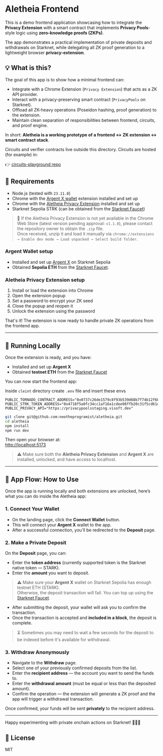 # Aletheia Frontend

This is a demo frontend application showcasing how to integrate the **Privacy Extension** with a smart contract that implements **Privacy Pools**-style logic using **zero-knowledge proofs (ZKPs)**.

The app demonstrates a practical implementation of private deposits and withdrawals on Starknet, while delegating all ZK proof generation to a lightweight browser **privacy-extension**.

## 💡 What is this?

The goal of this app is to show how a minimal frontend can:

- Integrate with a Chrome Extension (`Privacy Extension`) that acts as a ZK API provider.
- Interact with a privacy-preserving smart contract (`PrivacyPools` on Starknet).
- Offload all ZK-heavy operations (Poseidon hashing, proof generation) to the extension.
- Maintain clean separation of responsibilities between frontend, circuits, and proof engine.

In short: **Aletheia is a working prototype of a frontend ↔ ZK extension ↔ smart contract stack**.

Circuits and verifier contracts live outside this directory. Circuits are hosted (for example) in:

👉 [circuits-playground repo](https://github.com/Uacias/circuits-playground)

## 🔧 Requirements

- Node.js (tested with `23.11.0`)
- Chrome with the [Argent X wallet](https://www.argent.xyz/argent-x/) extension installed and set up
- Chrome with the [Aletheia Privacy Extension](https://chromewebstore.google.com/detail/dhillhiicoipmmpgohngknjpepmleepe?utm_source=item-share-cb) installed and set up
- Starknet Sepolia STRK (can be obtained from the [Starknet Faucet](https://starknet-faucet.vercel.app/))

> 🧪 If the Aletheia Privacy Extension is not yet available in the Chrome Web Store (latest version pending approval: `v1.1.0`), please contact the repository owner to obtain the `.zip` file.  
> Once received, unzip it and load it manually via `chrome://extensions → Enable dev mode → Load unpacked → Select build folder`.

### Argent Wallet setup

- Installed and set up [Argent X](https://www.argent.xyz/argent-x/) on Starknet Sepolia
- Obtained **Sepolia ETH** from the [Starknet Faucet](https://starknet-faucet.vercel.app/).

### Aletheia Privacy Extension setup

1. Install or load the extension into Chrome
2. Open the extension popup
3. Set a password to encrypt your ZK seed
4. Close the popup and reopen it
5. Unlock the extension using the password

That's it! The extension is now ready to handle private ZK operations from the frontend app.

---

## 🚀 Running Locally

Once the extension is ready, and you have:

- Installed and set up **Argent X**
- Obtained **testnet ETH** from the [Starknet Faucet](https://starknet-faucet.vercel.app/)

You can now start the frontend app:

Inside `cleint` directory create `.env` file and insert these envs

```
PUBLIC_TORNADO_CONTRACT_ADDRESS="0x0737c26de1579c8f93b539d68b7f74b12f68ce1fef682265e0b3ccc4cc73be39"
PUBLIC_STRK_TOKEN_ADDRESS="0x4718f5a0fc34cc1af16a1cdee98ffb20c31f5cd61d6ab07201858f4287c938d"
PUBLIC_PRIVACY_API="https://privacypoolsstaging.visoft.dev"
```

```bash
git clone git@github.com:neotheprogramist/aletheia.git
cd aletheia
npm install
npm run dev
```

Then open your browser at:  
[http://localhost:5173](http://localhost:5173)

> ⚠️ Make sure both the **Aletheia Privacy Extension** and **Argent X** are installed, unlocked, and have access to localhost.

---

## 🧭 App Flow: How to Use

Once the app is running locally and both extensions are unlocked, here’s what you can do inside the Aletheia app:

### 1. Connect Your Wallet

- On the landing page, click the **Connect Wallet** button.
- This will connect your **Argent X** wallet to the app.
- After a successful connection, you'll be redirected to the **Deposit** page.

### 2. Make a Private Deposit

On the **Deposit** page, you can:

- Enter the **token address** (currently supported token is the Starknet native token — STARK).
- Enter the **amount** you want to deposit.

> ⚠️ Make sure your **Argent X** wallet on Starknet Sepolia has enough testnet ETH (STARK).  
> Otherwise, the deposit transaction will fail. You can top up using the [Starknet Faucet](https://starknet-faucet.vercel.app/).

- After submitting the deposit, your wallet will ask you to confirm the transaction.
- Once the transaction is accepted and **included in a block**, the deposit is complete.

> ⏳ Sometimes you may need to wait a few seconds for the deposit to be indexed before it's available for withdrawal.

### 3. Withdraw Anonymously

- Navigate to the **Withdraw** page.
- Select one of your previously confirmed deposits from the list.
- Enter the **recipient address** — the account you want to send the funds to.
- Enter the **withdrawal amount** (must be equal or less than the deposited amount).
- Confirm the operation — the extension will generate a ZK proof and the app will trigger a withdrawal transaction.

Once confirmed, your funds will be sent **privately** to the recipient address.

---

Happy experimenting with private onchain actions on Starknet! 🕵️‍♂️🧪

## 📄 License

MIT
